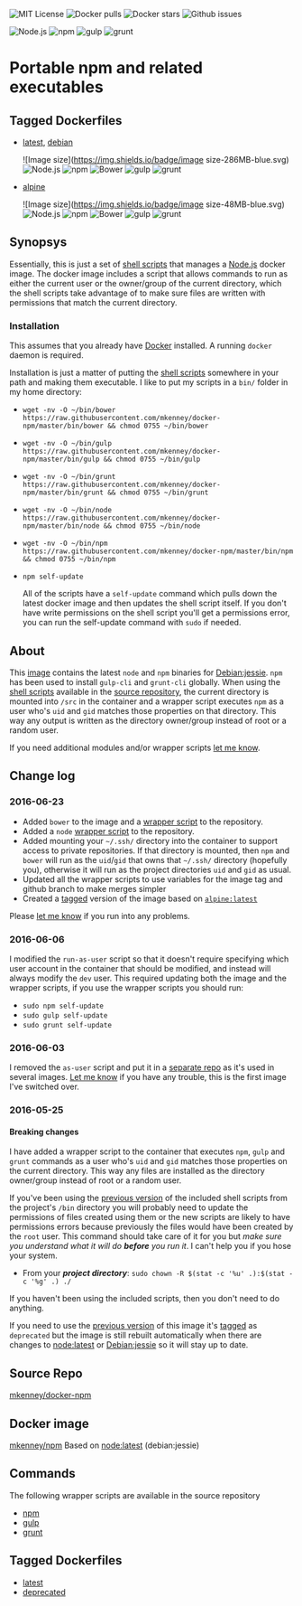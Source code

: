 ![MIT License](https://img.shields.io/github/license/mkenney/docker-npm.svg) ![Docker pulls](https://img.shields.io/docker/pulls/mkenney/npm.svg) ![Docker stars](https://img.shields.io/docker/stars/mkenney/npm.svg) ![Github issues](https://img.shields.io/github/issues-raw/mkenney/docker-npm.svg)

![Node.js](https://img.shields.io/badge/Node.js-v6.2.2-026e00.svg) ![npm](https://img.shields.io/badge/npm-v3.9.5-c12127.svg) ![gulp](https://img.shields.io/badge/gulp-v1.2.1-cf4646.svg) ![grunt](https://img.shields.io/badge/Grunt-v1.2.0-e48632.svg)

# Portable npm and related executables

## Tagged Dockerfiles

* [latest](https://github.com/mkenney/docker-npm/blob/master/Dockerfile), [debian](https://github.com/mkenney/docker-npm/blob/master/Dockerfile)

  ![Image size](https://img.shields.io/badge/image size-286MB-blue.svg) ![Node.js](https://img.shields.io/badge/Node.js-v6.2.2-026e00.svg) ![npm](https://img.shields.io/badge/npm-v3.9.5-c12127.svg) ![Bower](https://img.shields.io/badge/Bower-v1.7.9-ffcc2f.svg) ![gulp](https://img.shields.io/badge/gulp-v1.2.1-cf4646.svg) ![grunt](https://img.shields.io/badge/Grunt-v1.2.0-e48632.svg)

* [alpine](https://github.com/mkenney/docker-npm/blob/alpine/Dockerfile)

  ![Image size](https://img.shields.io/badge/image size-48MB-blue.svg) ![Node.js](https://img.shields.io/badge/Node.js-v6.2.0-026e00.svg) ![npm](https://img.shields.io/badge/npm-v3.8.9-c12127.svg) ![Bower](https://img.shields.io/badge/Bower-v1.7.9-ffcc2f.svg) ![gulp](https://img.shields.io/badge/gulp-v1.2.1-cf4646.svg) ![grunt](https://img.shields.io/badge/Grunt-v1.2.0-e48632.svg)

## Synopsys

Essentially, this is just a set of [shell scripts](https://github.com/mkenney/docker-npm/tree/master/bin) that manages a [Node.js](https://nodejs.org/) docker image. The docker image includes a script that allows commands to run as either the current user or the owner/group of the current directory, which the shell scripts take advantage of to make sure files are written with permissions that match the current directory.

### Installation

This assumes that you already have [Docker](https://www.docker.com) installed. A running `docker` daemon is required.

Installation is just a matter of putting the [shell scripts](https://github.com/mkenney/docker-npm/tree/master/bin) somewhere in your path and making them executable. I like to put my scripts in a `bin/` folder in my home directory:
* `wget -nv -O ~/bin/bower https://raw.githubusercontent.com/mkenney/docker-npm/master/bin/bower && chmod 0755 ~/bin/bower`
* `wget -nv -O ~/bin/gulp https://raw.githubusercontent.com/mkenney/docker-npm/master/bin/gulp && chmod 0755 ~/bin/gulp`
* `wget -nv -O ~/bin/grunt https://raw.githubusercontent.com/mkenney/docker-npm/master/bin/grunt && chmod 0755 ~/bin/grunt`
* `wget -nv -O ~/bin/node https://raw.githubusercontent.com/mkenney/docker-npm/master/bin/node && chmod 0755 ~/bin/node`
* `wget -nv -O ~/bin/npm https://raw.githubusercontent.com/mkenney/docker-npm/master/bin/npm && chmod 0755 ~/bin/npm`
* `npm self-update`

  All of the scripts have a `self-update` command which pulls down the latest docker image and then updates the shell script itself. If you don't have write permissions on the shell script you'll get a permissions error, you can run the self-update command with `sudo` if needed.

## About

This [image](https://hub.docker.com/r/mkenney/npm/) contains the latest `node` and `npm` binaries for [Debian:jessie](https://hub.docker.com/_/debian/). `npm` has been used to install `gulp-cli` and `grunt-cli` globally. When using the [shell scripts](https://github.com/mkenney/docker-npm/tree/master/bin) available in the [source repository](https://github.com/mkenney/docker-npm), the current directory is mounted into `/src` in the container and a wrapper script executes `npm` as a user who's `uid` and `gid` matches those properties on that directory. This way any output is written as the directory owner/group instead of root or a random user.

If you need additional modules and/or wrapper scripts [let me know](https://github.com/mkenney/docker-npm/issues).

## Change log

### 2016-06-23

* Added `bower` to the image and a [wrapper script](https://github.com/mkenney/docker-npm/blob/master/bin/bower) to the repository.
* Added a `node` [wrapper script](https://github.com/mkenney/docker-npm/blob/master/bin/node) to the repository.
* Added mounting your `~/.ssh/` directory into the container to support access to private repositories. If that directory is mounted, then `npm` and `bower` will run as the `uid`/`gid` that owns that `~/.ssh/` directory (hopefully you), otherwise it will run as the project directories `uid` and `gid` as usual.
* Updated all the wrapper scripts to use variables for the image tag and github branch to make merges simpler
* Created a [tagged](https://hub.docker.com/r/mkenney/npm/tags/) version of the image based on [`alpine:latest`](https://hub.docker.com/_/alpine/)

Please [let me know](https://github.com/mkenney/docker-npm/issues) if you run into any problems.

### 2016-06-06

I modified the `run-as-user` script so that it doesn't require specifying which user account in the container that should be modified, and instead will always modify the `dev` user. This required updating both the image and the wrapper scripts, if you use the wrapper scripts you should run:
* `sudo npm self-update`
* `sudo gulp self-update`
* `sudo grunt self-update`

### 2016-06-03

I removed the `as-user` script and put it in a [separate repo](https://github.com/mkenney/docker-scripts/blob/master/container/run-as-user) as it's used in several images. [Let me know](https://github.com/mkenney/docker-npm/issues) if you have any trouble, this is the first image I've switched over.

### 2016-05-25

#### Breaking changes

I have added a wrapper script to the container that executes `npm`, `gulp` and `grunt` commands as a user who's `uid` and `gid` matches those properties on the current directory. This way any files are installed as the directory owner/group instead of root or a random user.

If you've been using the [previous version](https://github.com/mkenney/docker-npm/tree/deprecated/bin) of the included shell scripts from the project's `/bin` directory you will probably need to update the permissions of files created using them or the new scripts are likely to have permissions errors because previously the files would have been created by the `root` user. This command should take care of it for you but _make sure you understand what it will do **before** you run it_. I can't help you if you hose your system.

* From your **_project directory_**: `sudo chown -R $(stat -c '%u' .):$(stat -c '%g' .) ./`

If you haven't been using the included scripts, then you don't need to do anything.

If you need to use the [previous version](https://github.com/mkenney/docker-npm/tree/deprecated) of this image it's [tagged](https://hub.docker.com/r/mkenney/npm/tags/) as `deprecated` but the image is still rebuilt automatically when there are changes to [node:latest](https://hub.docker.com/_/node/) or [Debian:jessie](https://hub.docker.com/_/debian/) so it will stay up to date.

## Source Repo

[mkenney/docker-npm](https://github.com/mkenney/docker-npm)

## Docker image

[mkenney/npm](https://hub.docker.com/r/mkenney/npm/) Based on [node:latest](https://hub.docker.com/_/node/) (debian:jessie)

## Commands

The following wrapper scripts are available in the source repository

* [npm](https://github.com/mkenney/docker-npm/blob/master/bin/npm)
* [gulp](https://github.com/mkenney/docker-npm/blob/master/bin/gulp)
* [grunt](https://github.com/mkenney/docker-npm/blob/master/bin/grunt)

## Tagged Dockerfiles

* [latest](https://github.com/mkenney/docker-npm/blob/master/Dockerfile)
* [deprecated](https://github.com/mkenney/docker-npm/blob/deprecated/Dockerfile)
